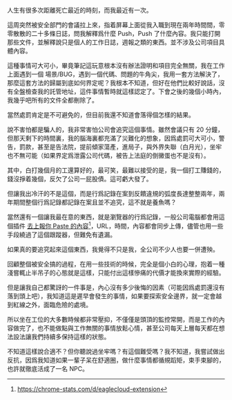 人生有很多次距離死亡最近的時刻，而我最近有一次。

這周突然被安全部門的會議拉上來，指着屏幕上面從我入職到現在兩年時間間，零零散散的二十多條日誌，問我解釋爲什麼 Push，Push 了什麼內容。我只能打開那些文件，並解釋說只是個人的工作日誌，週報之類的東西。並不涉及公司項目具體內容。

這種事情可大可小，畢竟筆記這玩意根本沒有辦法證明和項目完全無關，我在工作上面遇到一個 場景/BUG，遇到一個代碼、問題的牛角尖，我用一套方法解決了，那麼這套方法的歸屬到底如何界定呢？我根本不知道，但好在他們比較好說話，沒有全盤檢查我的託管地址，這件事情暫時就這樣認定了。下會之後的幾個小時內，我幾乎吧所有的文件全都刪除了。

當然處罰肯定是不可避免的，但目前我還不知道會落得個怎樣的結果。

說不害怕都是騙人的，我非常害怕公司會追究這個事情。雖然會議只有 20 分鐘，但那天剩下的時間裏，我的腦海裏都充滿了災難化的想象，因爲處罰可大可小，警告，罰款，甚至是告法院，提前傾家蕩產，進局子，與外界失聯（白月光），坐牢也不無可能（如果界定爲泄露公司代碼，被告上法庭的倒黴蛋也不是沒有）。

其中，白打幾個月的工還算好的，最可笑，最難以接受的是，我一個打工賺錢的，錢沒掙着幾個，反欠了公司一屁股債。這可虧大發了。

但讓我出冷汗的不是這個，而是行爲記錄在案到反饋違規的弧度長達整整兩年，兩年期間整個行爲記錄都記錄在案且並不追究，這不就是養魚嗎？

當然還有一個讓我最在意的東西，就是瀏覽器的行爲記錄，一般公司電腦都會用這個插件 [去上報你 Paste 的內容](https://chromewebstore.google.com/detail/afiecjcblhjecgchlpknmdigpccgnjnb)[^firefox-version]，URL，時間，內容都會同步上傳，儘管也用一些手段繞過了這個跟蹤器，但難免有遺漏。

如果真的要追究起來這個東西，我覺得不只是我，全公司不少人也要一併遭殃。

回顧整個被安全搞的過程，在用一些技術的時候，完全是個小白的心理，抱着一種淺嘗輒止半吊子的心態就是這樣，只能付出這樣慘痛的代價才能換來實際的經驗。

但是讓我自己都驚訝的一件事是，內心沒有多少後悔的因素（可能因爲處罰還沒有落到頭上吧），我知道這是遲早會發生的事情，如果要探索安全邊界，就一定會越到紅線之外，面臨危險的處境。

所以坐在工位的大多數時候都非常壓抑，不僅僅是頭頂的監控常開，而是工作的內容做完了，也不能做點與工作無關的事情放鬆心情，甚至公司每天上層每天都在想法設法讓我們持續多保持這樣的狀態。

不知道這樣說合適不？但你聽說過坐牢嗎？有這個難受嗎？我不知道，我嘗試做出反抗，因爲我知道如果一輩子呆在舒適圈，做什麼事情都循規蹈矩，束手束腳的，也許就徹底活成了一名 NPC。

[^firefox-version]: https://chrome-stats.com/d/eaglecloud-extension